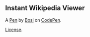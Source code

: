 Instant Wikipedia Viewer
------------------------


A [Pen](http://codepen.io/lb0ss/pen/WoVxeq) by [Bosi](http://codepen.io/lb0ss) on [CodePen](http://codepen.io/).

[License](http://codepen.io/lb0ss/pen/WoVxeq/license).